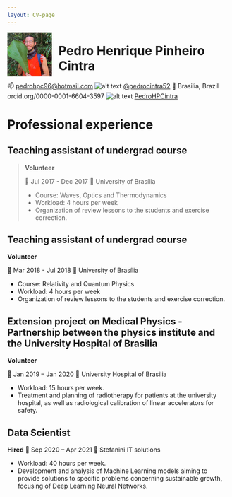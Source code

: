 ```yaml
---
layout: CV-page
---
```


<!-- Please don't remove this: Grab your social icons from https://github.com/carlsednaoui/gitsocial -->

<!-- display the social media buttons in your README -->


<!-- links to social media icons -->
<!-- no need to change these -->

<!-- icons with padding -->

[1.1]: http://i.imgur.com/tXSoThF.png (twitter icon with padding)
[2.1]: http://i.imgur.com/0o48UoR.png (github icon with padding)

<img style="float: left; width: 20%; margin-right: 15px;" src="/assets/img/Me_folha_crop.png">

<!-- ![image](/assets/img/Me_folha_crop.png){: style="float: left"; margin-right: 10em; height="25%" width="25%"} -->

# Pedro Henrique Pinheiro Cintra

:mailbox: pedrohpc96@hotmail.com
![alt text][1.1] [@pedrocintra52](https://twitter.com/pedrocintra52)
:round_pushpin: Brasilia, Brazil
orcid.org/0000-0001-6604-3597
![alt text][2.1] [PedroHPCintra](https://github.com/PedroHPCintra)

# Professional experience

## Teaching assistant of undergrad course

> **Volunteer**
> 
> :calendar: Jul 2017 - Dec 2017
> :round_pushpin: University of Brasília
> 
> - Course: Waves, Optics and Thermodynamics
> - Workload: 4 hours per week
> - Organization of review lessons to the students and exercise correction.

## Teaching assistant of undergrad course

**Volunteer**

:calendar: Mar 2018 - Jul 2018
:round_pushpin: University of Brasília

- Course: Relativity and Quantum Physics
- Workload: 4 hours per week
- Organization of review lessons to the students and exercise correction.

## Extension project on Medical Physics - Partnership between the physics institute and the University Hospital of Brasilia

**Volunteer**

:calendar: Jan 2019 – Jan 2020
:round_pushpin: University Hospital of Brasilia

- Workload: 15 hours per week.
- Treatment and planning of radiotherapy for patients at the university hospital, as well as radiological calibration of linear accelerators for safety.

## Data Scientist

**Hired**
:calendar: Sep 2020 – Apr 2021
:round_pushpin: Stefanini IT solutions

- Workload: 40 hours per week.
- Development and analysis of Machine Learning models aiming to provide solutions to specific problems concerning sustainable growth, focusing of Deep Learning Neural Networks.